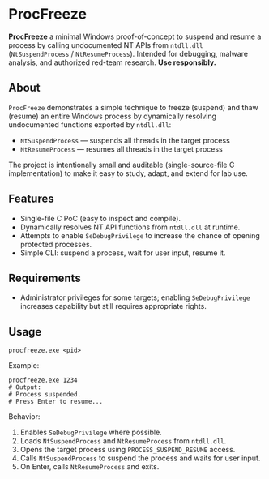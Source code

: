 # ProcFreeze

**ProcFreeze** a minimal Windows proof-of-concept to suspend and resume a process by calling undocumented NT APIs from `ntdll.dll` (`NtSuspendProcess` / `NtResumeProcess`). Intended for debugging, malware analysis, and authorized red-team research. **Use responsibly.**

## About

`ProcFreeze` demonstrates a simple technique to freeze (suspend) and thaw (resume) an entire Windows process by dynamically resolving undocumented functions exported by `ntdll.dll`:

* `NtSuspendProcess` — suspends all threads in the target process
* `NtResumeProcess`  — resumes all threads in the target process

The project is intentionally small and auditable (single-source-file C implementation) to make it easy to study, adapt, and extend for lab use.

## Features

* Single-file C PoC (easy to inspect and compile).
* Dynamically resolves NT API functions from `ntdll.dll` at runtime.
* Attempts to enable `SeDebugPrivilege` to increase the chance of opening protected processes.
* Simple CLI: suspend a process, wait for user input, resume it.

## Requirements
* Administrator privileges for some targets; enabling `SeDebugPrivilege` increases capability but still requires appropriate rights.

## Usage

```
procfreeze.exe <pid>
```

Example:

```
procfreeze.exe 1234
# Output:
# Process suspended.
# Press Enter to resume...
```

Behavior:

1. Enables `SeDebugPrivilege` where possible.
2. Loads `NtSuspendProcess` and `NtResumeProcess` from `ntdll.dll`.
3. Opens the target process using `PROCESS_SUSPEND_RESUME` access.
4. Calls `NtSuspendProcess` to suspend the process and waits for user input.
5. On Enter, calls `NtResumeProcess` and exits.
